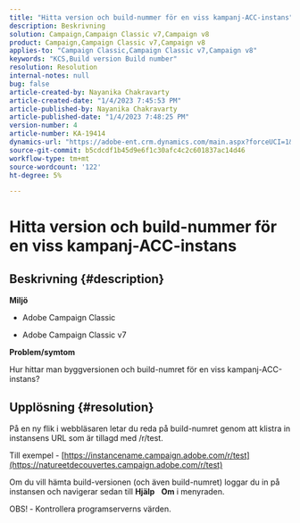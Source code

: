```yaml
---
title: "Hitta version och build-nummer för en viss kampanj-ACC-instans"
description: Beskrivning
solution: Campaign,Campaign Classic v7,Campaign v8
product: Campaign,Campaign Classic v7,Campaign v8
applies-to: "Campaign Classic,Campaign Classic v7,Campaign v8"
keywords: "KCS,Build version Build number"
resolution: Resolution
internal-notes: null
bug: false
article-created-by: Nayanika Chakravarty
article-created-date: "1/4/2023 7:45:53 PM"
article-published-by: Nayanika Chakravarty
article-published-date: "1/4/2023 7:48:25 PM"
version-number: 4
article-number: KA-19414
dynamics-url: "https://adobe-ent.crm.dynamics.com/main.aspx?forceUCI=1&pagetype=entityrecord&etn=knowledgearticle&id=4e866865-688c-ed11-81ac-6045bd006ce9"
source-git-commit: b5cdcdf1b45d9e6f1c30afc4c2c601837ac14d46
workflow-type: tm+mt
source-wordcount: '122'
ht-degree: 5%

---
```


# Hitta version och build-nummer för en viss kampanj-ACC-instans

## Beskrivning {#description}


<b>Miljö</b>

- Adobe Campaign Classic

- Adobe Campaign Classic v7

<b>Problem/symtom</b>

Hur hittar man byggversionen och build-numret för en viss kampanj-ACC-instans?


## Upplösning {#resolution}


På en ny flik i webbläsaren letar du reda på build-numret genom att klistra in instansens URL som är tillagd med /r/test.

Till exempel - [https://instancename.campaign.adobe.com/r/test](https://natureetdecouvertes.campaign.adobe.com/r/test)

Om du vill hämta build-versionen (och även build-numret) loggar du in på instansen och navigerar sedan till <b>Hjälp</b>    <b>Om</b> i menyraden.

OBS!<b> </b>- Kontrollera programserverns värden.
